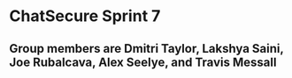 # ChatSecure Sprint 7
## Group members are Dmitri Taylor, Lakshya Saini, Joe Rubalcava, Alex Seelye, and Travis Messall

